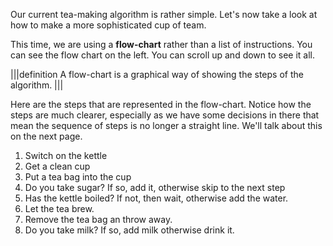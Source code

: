 Our current tea-making algorithm is rather simple. Let's now take a look at how to make a more sophisticated cup of team.

This time, we are using a **flow-chart** rather than a list of instructions. You can see the flow chart on the left. You can scroll up and down to see it all.

|||definition
A flow-chart is a graphical way of showing the steps of the algorithm.
|||

Here are the steps that are represented in the flow-chart. Notice how the steps are much clearer, especially as we have some decisions in there that mean the sequence of steps is no longer a straight line. We'll talk about this on the next page.

1. Switch on the kettle
1. Get a clean cup
1. Put a tea bag into the cup
1. Do you take sugar? If so, add it, otherwise skip to the next step
1. Has the kettle boiled? If not, then wait, otherwise add the water.
1. Let the tea brew.
1. Remove the tea bag an throw away.
1. Do you take milk? If so, add milk otherwise drink it.
